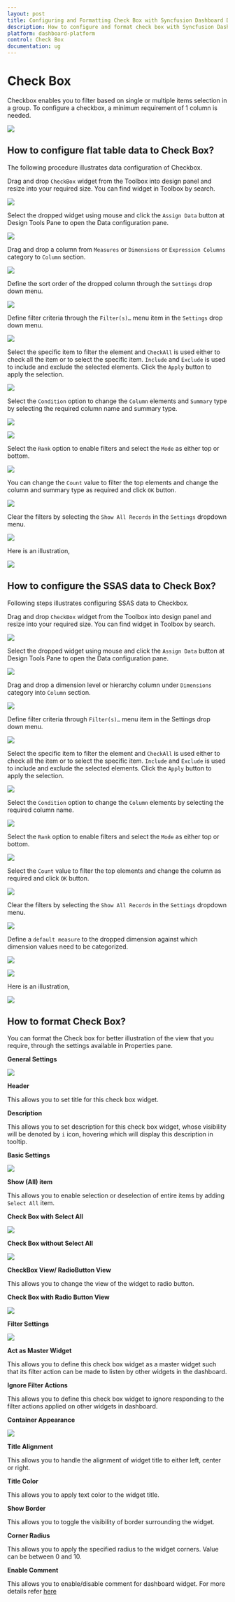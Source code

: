 ```yaml
---
layout: post
title: Configuring and Formatting Check Box with Syncfusion Dashboard Designer
description: How to configure and format check box with Syncfusion Dashboard Designer
platform: dashboard-platform
control: Check Box
documentation: ug
---
```


# Check Box

Checkbox enables you to filter based on single or multiple items selection in a group. To configure a checkbox, a minimum requirement of 1 column is needed.

![](images/checkbox_img1.png)

## How to configure flat table data to Check Box?

The following procedure illustrates data configuration of Checkbox.

Drag and drop `CheckBox` widget from the Toolbox into design panel and resize into your required size. You can find widget in Toolbox by search.

![](images/checkbox_img2.png)

Select the dropped widget using mouse and click the `Assign Data` button at Design Tools Pane to open the Data configuration pane.

![](images/checkbox_img3.png)

Drag and drop a column from `Measures` or `Dimensions` or `Expression Columns` category to `Column` section.

![](images/checkbox_img4.png)

Define the sort order of the dropped column through the `Settings` drop down menu.

![](images/checkbox_img5.png)

Define filter criteria through the `Filter(s)…` menu item in the `Settings` drop down menu.

![](images/checkbox_img6.png)

Select the specific item to filter the element and `CheckAll` is used either to check all the item or to select the specific item. `Include` and `Exclude` is used to include and exclude the selected elements. Click the `Apply` button to apply the selection.

![](images/checkbox_img7.png)

Select the `Condition` option to change the `Column` elements and `Summary` type by selecting the required column name and summary type.

![](images/checkbox_img8.png)

![](images/checkbox_img9.png)

Select the `Rank` option to enable filters and select the `Mode` as either top or bottom.

![](images/checkbox_img10.png)

You can change the `Count` value to filter the top elements and change the column and summary type as required and click `OK` button.

![](images/checkbox_img11.png)

Clear the filters by selecting the `Show All Records` in the `Settings` dropdown menu.

![](images/checkbox_img12.png)

Here is an illustration, 

![](images/checkbox_img13.png)

## How to configure the SSAS data to Check Box?

Following steps illustrates configuring SSAS data to Checkbox.

Drag and drop `CheckBox` widget from the Toolbox into design panel and resize into your required size. You can find widget in Toolbox by search.

![](images/checkbox_img2.png)
 
Select the dropped widget using mouse and click the `Assign Data` button at Design Tools Pane to open the Data configuration pane.

![](images/checkbox_img3.png)
 
Drag and drop a dimension level or hierarchy column under `Dimensions` category into `Column` section.

![](images/checkbox_img21.png) 

Define filter criteria through `Filter(s)…` menu item in the Settings drop down menu.

![](images/checkbox_img22.png) 
 
Select the specific item to filter the element and `CheckAll` is used either to check all the item or to select the specific item. `Include` and `Exclude` is used to include and exclude the selected elements. Click the `Apply` button to apply the selection.
 
![](images/checkbox_img23.png) 

Select the `Condition` option to change the `Column` elements by selecting the required column name.
 
![](images/checkbox_img24.png)

Select the `Rank` option to enable filters and select the `Mode` as either top or bottom.

![](images/checkbox_img25.png)
 
Select the `Count` value to filter the top elements and change the column as required and click `OK` button.

![](images/checkbox_img26.png)
 
Clear the filters by selecting the `Show All Records` in the `Settings` dropdown menu. 

![](images/checkbox_img27.png) 

Define a `default measure` to the dropped dimension against which dimension values need to be categorized.

![](images/checkbox_img28.png) 

![](images/checkbox_img30.png)

Here is an illustration,

![](images/checkbox_img29.png)

## How to format Check Box?

You can format the Check box for better illustration of the view that you require, through the settings available in Properties pane.

**General Settings**

![](images/checkbox_img14.png)

**Header**

This allows you to set title for this check box widget.

**Description**

This allows you to set description for this check box widget, whose visibility will be denoted by `i` icon, hovering which will display this description in tooltip.

**Basic Settings**

![](images/checkbox_img15.png)

**Show (All) item**

This allows you to enable selection or deselection of entire items by adding `Select All` item.

**Check Box with Select All**

![](images/checkbox_img16.png)

**Check Box without Select All**

![](images/checkbox_img17.png)

**CheckBox View/ RadioButton View**

This allows you to change the view of the widget to radio button.

**Check Box with Radio Button View**

![](images/checkbox_img18.png)

**Filter Settings**

![](images/checkbox_img19.png)

**Act as Master Widget**

This allows you to define this check box widget as a master widget such that its filter action can be made to listen by other widgets in the dashboard.

**Ignore Filter Actions**

This allows you to define this check box widget to ignore responding to the filter actions applied on other widgets in dashboard.

**Container Appearance** 

![](images/checkbox_img20.png)

**Title Alignment**

This allows you to handle the alignment of widget title to either left, center or right.

**Title Color**

This allows you to apply text color to the widget title.

**Show Border**

This allows you to toggle the visibility of border surrounding the widget.

**Corner Radius**

This allows you to apply the specified radius to the widget corners. Value can be between 0 and 10.

**Enable Comment**

This allows you to enable/disable comment for dashboard widget. For more details refer [here](/dashboard-platform/dashboard-designer/compose-dashboard/commenting-dashboard-and-widget)




